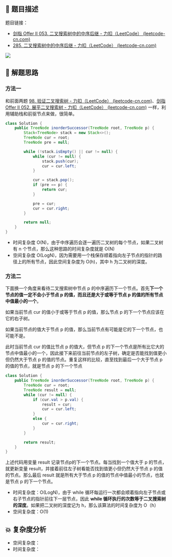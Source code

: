 ## 📃 题目描述

题目链接：

- [剑指 Offer II 053. 二叉搜索树中的中序后继 - 力扣（LeetCode） (leetcode-cn.com)](https://leetcode-cn.com/problems/P5rCT8/)
- [285. 二叉搜索树中的中序后继 - 力扣（LeetCode） (leetcode-cn.com)](https://leetcode-cn.com/problems/inorder-successor-in-bst/)

![](https://cs-wiki.oss-cn-shanghai.aliyuncs.com/img/20220425123402.png)

## 🔔 解题思路

### 方法一

和前面两题 [98. 验证二叉搜索树 - 力扣（LeetCode） (leetcode-cn.com)](https://leetcode-cn.com/problems/validate-binary-search-tree/)、[剑指 Offer II 052. 展平二叉搜索树 - 力扣（LeetCode） (leetcode-cn.com)](https://leetcode-cn.com/problems/NYBBNL/) 一样，利用辅助栈和前驱节点来做，很简单。


```java
class Solution {
    public TreeNode inorderSuccessor(TreeNode root, TreeNode p) {
        Stack<TreeNode> stack = new Stack<>();
        TreeNode cur = root;
        TreeNode pre = null;

        while (!stack.isEmpty() || cur != null) {
            while (cur != null) {
                stack.push(cur);
                cur = cur.left;
            }

            cur = stack.pop();
            if (pre == p) {
                return cur;
            }

            pre = cur;
            cur = cur.right;
        }

        return null;
    }
}
```

- 时间复杂度 O(N)，由于中序遍历会逐一遍历二叉树的每个节点，如果二叉树有 n 个节点，那么这种思路的时间复杂度就是 O(N)
- 空间复杂度 O(LogN)，因为需要用一个栈保存顺着指向左子节点的指针的路径上的所有节点，因此空间复杂度为 O(h)，其中 h 为二叉树的深度。

### 方法二

下面换一个角度来看待二叉搜索树中节点 p 的中序遍历下一个节点。首先**下一个节点的值一定不会小于节点 p 的值，而且还是大于或等于节点 p 的值的所有节点中值最小的一个**。

如果当前节点 cur 的值小于或等于节点 p 的值，那么节点 p 的下一个节点应该在它的右子树。

如果当前节点的值大于节点 p 的值，那么当前节点有可能是它的下一个节点，也可能不是。

此时当前节点 cur 的值比节点 p 的值大，但节点 p 的下一个节点是所有比它大的节点中值最小的一个，因此接下来前往当前节点的左子树，确定是否能找到值更小但仍然大于节点 p 的值的节点。重复这样的比较，直至找到最后一个大于节点 p 的值的节点，就是节点 p 的下一个节点

```java
class Solution {
    public TreeNode inorderSuccessor(TreeNode root, TreeNode p) {
        TreeNode cur = root;
        TreeNode result = null;
        while (cur != null) {
            if (cur.val > p.val) {
                result = cur;
                cur = cur.left;
            }
            else {
                cur = cur.right;
            }
        }

        return result;
    }
}
```



上述代码用变量 result 记录节点p的下一个节点。每当找到一个值大于 p 的节点，就更新变量 result，并接着前往左子树看能否找到值更小但仍然大于节点 p 的值的节点。那么最后 result 就是所有大于节点 p 的值的节点中值最小的节点，也就是节点 p 的下一个节点。

- 时间复杂度：O(LogN)，由于 while 循环每运行一次都会顺着指向左子节点或右子节点的指针前往下一层节点，因此 **while 循环执行的次数等于二叉搜索树的深度**。如果把二叉树的深度记为 h，那么该算法的时间复杂度为 O（h）
- 空间复杂度：O(1)

## 💥 复杂度分析

- 空间复杂度：
- 时间复杂度：

